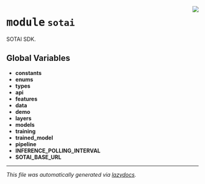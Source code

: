 <!-- markdownlint-disable -->

<a href="https://github.com/SOTAI-Labs/sotai/tree/main/sotai/__init__.py#L0"><img align="right" style="float:right;" src="https://img.shields.io/badge/-source-cccccc?style=flat-square"></a>

# <kbd>module</kbd> `sotai`
SOTAI SDK. 

**Global Variables**
---------------
- **constants**
- **enums**
- **types**
- **api**
- **features**
- **data**
- **demo**
- **layers**
- **models**
- **training**
- **trained_model**
- **pipeline**
- **INFERENCE_POLLING_INTERVAL**
- **SOTAI_BASE_URL**




---

_This file was automatically generated via [lazydocs](https://github.com/ml-tooling/lazydocs)._
